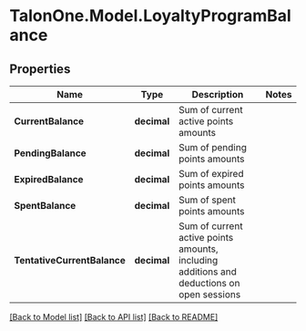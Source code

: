 
# TalonOne.Model.LoyaltyProgramBalance

## Properties

Name | Type | Description | Notes
------------ | ------------- | ------------- | -------------
**CurrentBalance** | **decimal** | Sum of current active points amounts | 
**PendingBalance** | **decimal** | Sum of pending points amounts | 
**ExpiredBalance** | **decimal** | Sum of expired points amounts | 
**SpentBalance** | **decimal** | Sum of spent points amounts | 
**TentativeCurrentBalance** | **decimal** | Sum of current active points amounts, including additions and deductions on open sessions | 

[[Back to Model list]](../README.md#documentation-for-models)
[[Back to API list]](../README.md#documentation-for-api-endpoints)
[[Back to README]](../README.md)

